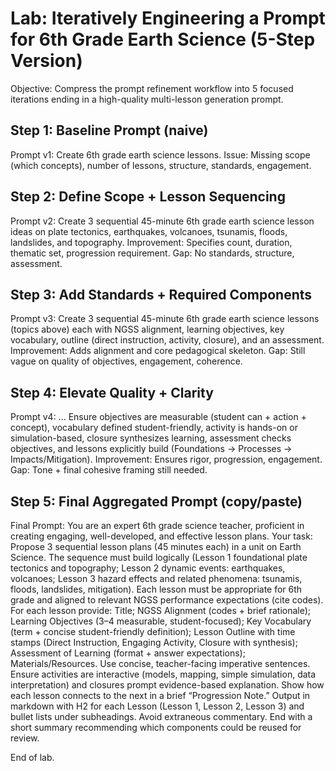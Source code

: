 # Lab: Iteratively Engineering a Prompt for 6th Grade Earth Science (5-Step Version)

Objective: Compress the prompt refinement workflow into 5 focused iterations ending in a high-quality multi-lesson generation prompt.

## Step 1: Baseline Prompt (naive)
Prompt v1: Create 6th grade earth science lessons.
Issue: Missing scope (which concepts), number of lessons, structure, standards, engagement.

## Step 2: Define Scope + Lesson Sequencing
Prompt v2: Create 3 sequential 45-minute 6th grade earth science lesson ideas on plate tectonics, earthquakes, volcanoes, tsunamis, floods, landslides, and topography.
Improvement: Specifies count, duration, thematic set, progression requirement.
Gap: No standards, structure, assessment.

## Step 3: Add Standards + Required Components
Prompt v3: Create 3 sequential 45-minute 6th grade earth science lessons (topics above) each with NGSS alignment, learning objectives, key vocabulary, outline (direct instruction, activity, closure), and an assessment.
Improvement: Adds alignment and core pedagogical skeleton.
Gap: Still vague on quality of objectives, engagement, coherence.

## Step 4: Elevate Quality + Clarity
Prompt v4: ... Ensure objectives are measurable (student can + action + concept), vocabulary defined student-friendly, activity is hands-on or simulation-based, closure synthesizes learning, assessment checks objectives, and lessons explicitly build (Foundations → Processes → Impacts/Mitigation).
Improvement: Ensures rigor, progression, engagement.
Gap: Tone + final cohesive framing still needed.

## Step 5: Final Aggregated Prompt (copy/paste)
Final Prompt:
You are an expert 6th grade science teacher, proficient in creating engaging, well-developed, and effective lesson plans. Your task: Propose 3 sequential lesson plans (45 minutes each) in a unit on Earth Science. The sequence must build logically (Lesson 1 foundational plate tectonics and topography; Lesson 2 dynamic events: earthquakes, volcanoes; Lesson 3 hazard effects and related phenomena: tsunamis, floods, landslides, mitigation). Each lesson must be appropriate for 6th grade and aligned to relevant NGSS performance expectations (cite codes). For each lesson provide: Title; NGSS Alignment (codes + brief rationale); Learning Objectives (3–4 measurable, student-focused); Key Vocabulary (term + concise student-friendly definition); Lesson Outline with time stamps (Direct Instruction, Engaging Activity, Closure with synthesis); Assessment of Learning (format + answer expectations); Materials/Resources. Use concise, teacher-facing imperative sentences. Ensure activities are interactive (models, mapping, simple simulation, data interpretation) and closures prompt evidence-based explanation. Show how each lesson connects to the next in a brief “Progression Note.” Output in markdown with H2 for each Lesson (Lesson 1, Lesson 2, Lesson 3) and bullet lists under subheadings. Avoid extraneous commentary. End with a short summary recommending which components could be reused for review.

End of lab.
